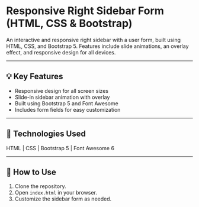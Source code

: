 # Responsive Right Sidebar Form (HTML, CSS & Bootstrap)

An interactive and responsive right sidebar with a user form, built using HTML, CSS, and Bootstrap 5. Features include slide animations, an overlay effect, and responsive design for all devices.

---

## 💡 Key Features
- Responsive design for all screen sizes
- Slide-in sidebar animation with overlay
- Built using Bootstrap 5 and Font Awesome
- Includes form fields for easy customization

---

## 🧱 Technologies Used
HTML | CSS | Bootstrap 5 | Font Awesome 6

---

## 🧰 How to Use
1. Clone the repository.
2. Open `index.html` in your browser.
3. Customize the sidebar form as needed.


